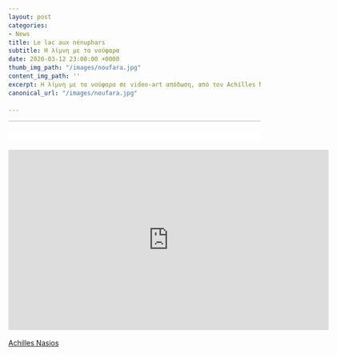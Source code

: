 ```yaml
---
layout: post
categories:
- News
title: Le lac aux nénuphars
subtitle: Η λίμνη με τα νούφαρα
date: 2020-03-12 23:00:00 +0000
thumb_img_path: "/images/noufara.jpg"
content_img_path: ''
excerpt: Η λίμνη με τα νούφαρα σε video-art απόδωση, από τον Achilles Nasios.
canonical_url: "/images/noufara.jpg"

---
```

![](/images/bwok-2.jpg)

<iframe title="vimeo-player" src="https://player.vimeo.com/video/397318996" width="640" height="360" frameborder="0" allowfullscreen></iframe>

<a href="https://anikon.org/" target="blank">Achilles Nasios</a>